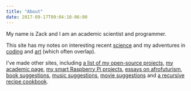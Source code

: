 ```yaml
---
title: "About"
date: 2017-09-17T09:04:10-06:00
---
```


My name is Zack and I am an academic scientist and programmer. 

This site has my notes on interesting recent [science](/tags/science) and my adventures in [coding](/tags/coding) and [art](/tags/art) (which often overlap).

I've made other sites, including
[a list of my open-source projects](https://schollz.github.io/projects),
[my academic page](https://zackaryscholl.com/),
[my smart Raspberry Pi projects](https://rpiai.com),
[essays on afrofuturism](https://zackscholl.blogspot.ca/),
[book suggestions](https://www.booksuggestions.ninja/),
[music suggestions](https://www.musicsuggestions.ninja/),
[movie suggestions](https://goodmovies.ninja/) and 
[a recursive recipe cookbook](https://timetomakefood.com/).
